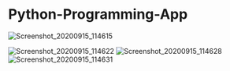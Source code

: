 # Python-Programming-App
![Screenshot_20200915_114615](https://user-images.githubusercontent.com/68055125/93176008-78a14500-f6e5-11ea-91a2-1153d57fc9bd.jpg)

![Screenshot_20200915_114622](https://user-images.githubusercontent.com/68055125/93176605-607df580-f6e6-11ea-94fa-8e079acb0d5e.jpg)
![Screenshot_20200915_114628](https://user-images.githubusercontent.com/68055125/93180062-38c57680-f754-11ea-8e13-0540b9efc921.jpg)
![Screenshot_20200915_114631](https://user-images.githubusercontent.com/68055125/93180381-affb0a80-f754-11ea-8fc5-4a6992eb2417.jpg)
